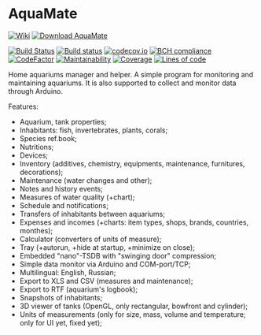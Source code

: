 # AquaMate

[![Wiki](https://img.shields.io/badge/browse-the%20wiki-orange.svg)](https://github.com/Serg-Norseman/AquaMate/wiki)
[![Download AquaMate](https://img.shields.io/sourceforge/dm/aquamate.svg)](https://sourceforge.net/projects/aquamate/files/latest/download)

[![Build Status](https://travis-ci.org/Serg-Norseman/AquaMate.svg?branch=master)](https://travis-ci.org/Serg-Norseman/AquaMate)
[![Build status](https://ci.appveyor.com/api/projects/status/61is7l0ym7wvqv8r?svg=true)](https://ci.appveyor.com/project/Serg-Norseman/AquaMate)
[![codecov.io](https://codecov.io/github/Serg-Norseman/AquaMate/coverage.svg?branch=master)](https://codecov.io/github/Serg-Norseman/AquaMate?branch=master)
[![BCH compliance](https://bettercodehub.com/edge/badge/Serg-Norseman/AquaMate?branch=master)](https://bettercodehub.com/results/Serg-Norseman/AquaMate)
[![CodeFactor](https://www.codefactor.io/repository/github/serg-norseman/aquamate/badge)](https://www.codefactor.io/repository/github/serg-norseman/aquamate)
[![Maintainability](https://sonarcloud.io/api/project_badges/measure?project=AquaMate&metric=sqale_rating)](https://sonarcloud.io/dashboard?id=AquaMate)
[![Coverage](https://sonarcloud.io/api/project_badges/measure?project=AquaMate&metric=coverage)](https://sonarcloud.io/dashboard?id=AquaMate)
[![Lines of code](https://sonarcloud.io/api/project_badges/measure?project=AquaMate&metric=ncloc)](https://sonarcloud.io/dashboard?id=AquaMate)

Home aquariums manager and helper. A simple program for monitoring and maintaining aquariums.
It is also supported to collect and monitor data through Arduino. 

Features:
- Aquarium, tank properties;
- Inhabitants: fish, invertebrates, plants, corals;
- Species ref.book;
- Nutritions;
- Devices;
- Inventory (additives, chemistry, equipments, maintenance, furnitures, decorations);
- Maintenance (water changes and other);
- Notes and history events;
- Measures of water quality (+chart);
- Schedule and notifications;
- Transfers of inhabitants between aquariums;
- Expenses and incomes (+charts: item types, shops, brands, countries, monthes);
- Calculator (converters of units of measure);
- Tray (+autorun, +hide at startup, +minimize on close);
- Embedded "nano"-TSDB with "swinging door" compression;
- Simple data monitor via Arduino and COM-port/TCP;
- Multilingual: English, Russian;
- Export to XLS and CSV (measures and maintenance);
- Export to RTF (aquarium's logbook);
- Snapshots of inhabitants;
- 3D viewer of tanks (OpenGL, only rectangular, bowfront and cylinder);
- Units of measurements (only for size, mass, volume and temperature; only for UI yet, fixed yet);
